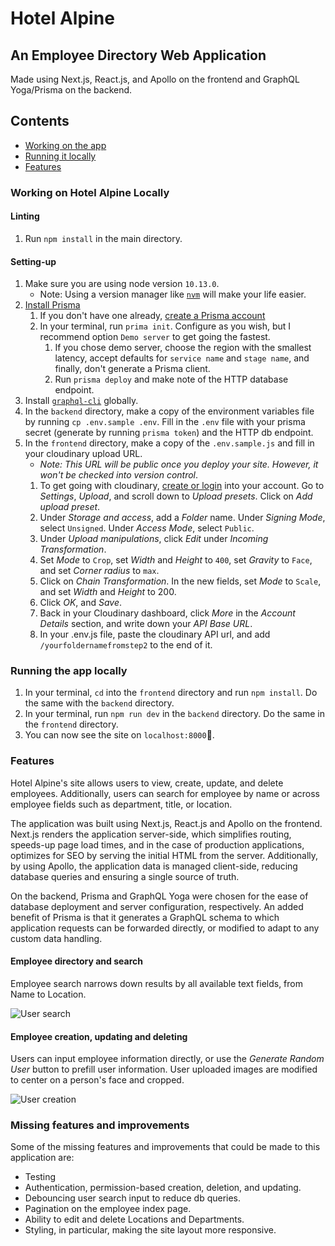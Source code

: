 # Hotel Alpine
## An Employee Directory Web Application
Made using Next.js, React.js, and Apollo on the frontend and GraphQL Yoga/Prisma on the backend.

## Contents
* [Working on the app](#working-on-hotel-alpine-locally)
* [Running it locally](#running-the-app-locally)
* [Features](#features)

### Working on Hotel Alpine Locally

#### Linting
1. Run `npm install` in the main directory.

#### Setting-up
1. Make sure you are using node version `10.13.0`.
    * Note: Using a version manager like [`nvm`](https://github.com/creationix/nvm#installation) will make your life easier.
2. [Install Prisma](https://github.com/prisma/prisma#quickstart)
    1. If you don't have one already, [create a Prisma account](https://app.prisma.io/login)
    2. In your terminal, run `prima init`. Configure as you wish, but I recommend option `Demo server` to get going the fastest.
        1. If you chose demo server, choose the region with the smallest latency, accept defaults for `service name` and `stage name`, and finally, don't generate a Prisma client.
        2. Run `prisma deploy` and make note of the HTTP database endpoint.
3. Install [`graphql-cli`](https://github.com/creationix/nvm#installation) globally.
4. In the `backend` directory, make a copy of the environment variables file by running `cp .env.sample .env`. Fill in the `.env` file with your prisma secret (generate by running `prisma token`) and the HTTP db endpoint.
5. In the `frontend` directory, make a copy of the `.env.sample.js` and fill in your cloudinary upload URL.
    * *Note: This URL will be public once you deploy your site. However, it won't be checked into version control*.
    1. To get going with cloudinary, [create or login](https://cloudinary.com/users/login) into your account. Go to *Settings*, *Upload*, and scroll down to *Upload presets*. Click on *Add upload preset*.
    2. Under *Storage and access*, add a *Folder* name. Under *Signing Mode*, select `Unsigned`. Under *Access Mode*, select `Public`.
    3. Under *Upload manipulations*, click *Edit* under *Incoming Transformation*.
    4. Set *Mode* to `Crop`, set *Width* and *Height* to `400`, set *Gravity* to `Face`, and set *Corner radius* to `max`.
    5. Click on *Chain Transformation*. In the new fields, set *Mode* to `Scale`, and set *Width* and *Height* to 200.
    6. Click *OK*, and *Save*.
    7. Back in your Cloudinary dashboard, click *More* in the *Account Details* section, and write down your *API Base URL*.
    8. In your .env.js file, paste the cloudinary API url, and add `/yourfoldernamefromstep2` to the end of it.

### Running the app locally
1. In your terminal, `cd` into the `frontend` directory and run `npm install`. Do the same with the `backend` directory.
2. In your terminal, run `npm run dev` in the `backend` directory. Do the same in the `frontend` directory.
3. You can now see the site on `localhost:8000`🎉.

### Features

Hotel Alpine's site allows users to view, create, update, and delete employees. Additionally, users can search for employee by name or across employee fields such as department, title, or location.

The application was built using Next.js, React.js and Apollo on the frontend. Next.js renders the application server-side, which simplifies routing, speeds-up page load times, and in the case of production applications, optimizes for SEO by serving the initial HTML from the server. Additionally, by using Apollo, the application data is managed client-side, reducing database queries and ensuring a single source of truth.

On the backend, Prisma and GraphQL Yoga were chosen for the ease of database deployment and server configuration, respectively. An added benefit of Prisma is that it generates a GraphQL schema to which application requests can be forwarded directly, or modified to adapt to any custom data handling.

#### Employee directory and search
Employee search narrows down results by all available text fields, from Name to Location.

![User search](https://user-images.githubusercontent.com/17498598/48796126-a1a44a80-ecb3-11e8-9879-93a793d603ee.gif)

#### Employee creation, updating and deleting
Users can input employee information directly, or use the *Generate Random User* button to prefill user information. User uploaded images are modified to center on a person's face and cropped.

![User creation](https://user-images.githubusercontent.com/17498598/48795954-2d69a700-ecb3-11e8-98e0-04e20ce0a809.gif)


### Missing features and improvements
Some of the missing features and improvements that could be made to this application are:
* Testing
* Authentication, permission-based creation, deletion, and updating.
* Debouncing user search input to reduce db queries.
* Pagination on the employee index page.
* Ability to edit and delete Locations and Departments.
* Styling, in particular, making the site layout more responsive.
